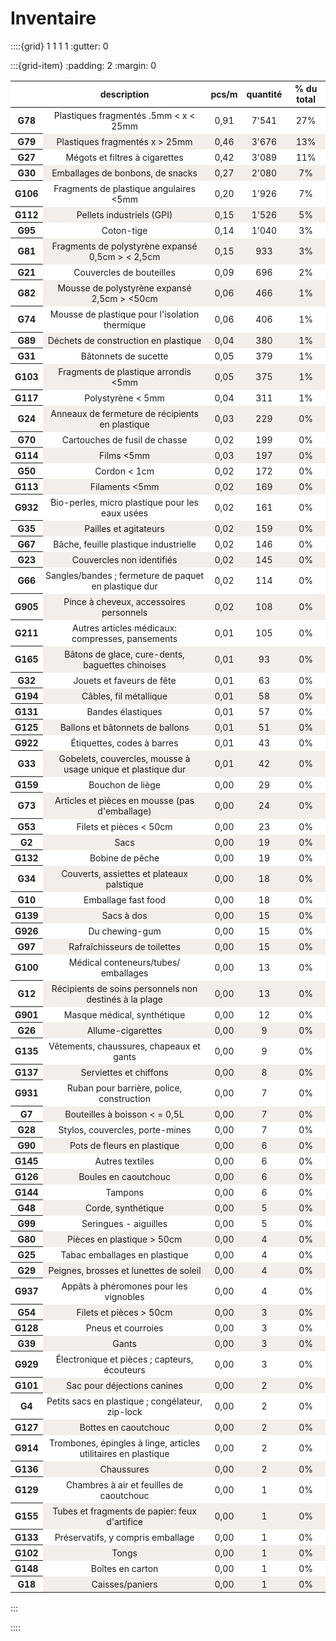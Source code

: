 # Inventaire
::::{grid} 1 1 1 1
:gutter: 0

:::{grid-item}
:padding: 2
:margin: 0
<style type="text/css">
#T_90437 tr:nth-child(even) {
  background-color: rgba(139, 69, 19, 0.08);
}
#T_90437 tr:nth-child(odd) {
  background: #FFF;
}
#T_90437 tr {
  font-size: 14px;
  padding: 6px;
}
#T_90437 td {
  padding: 4px;
  text-align: center;
}
#T_90437 th:nth-child(1) {
  background-color: #FFF;
  white-space: nowrap;
  word-break: keep-all;
}
#T_90437 caption {
  caption-side: top;
  font-size: 12px;
  text-align: left;
  margin-top: 12px;
}
</style>
<table id="T_90437">
  <thead>
    <tr>
      <th class="blank level0" >&nbsp;</th>
      <th id="T_90437_level0_col0" class="col_heading level0 col0" >description</th>
      <th id="T_90437_level0_col1" class="col_heading level0 col1" >pcs/m</th>
      <th id="T_90437_level0_col2" class="col_heading level0 col2" >quantité</th>
      <th id="T_90437_level0_col3" class="col_heading level0 col3" >% du total</th>
    </tr>
  </thead>
  <tbody>
    <tr>
      <th id="T_90437_level0_row0" class="row_heading level0 row0" >G78</th>
      <td id="T_90437_row0_col0" class="data row0 col0" >Plastiques fragmentés .5mm < x < 25mm</td>
      <td id="T_90437_row0_col1" class="data row0 col1" >0,91</td>
      <td id="T_90437_row0_col2" class="data row0 col2" >7'541</td>
      <td id="T_90437_row0_col3" class="data row0 col3" >27%</td>
    </tr>
    <tr>
      <th id="T_90437_level0_row1" class="row_heading level0 row1" >G79</th>
      <td id="T_90437_row1_col0" class="data row1 col0" >Plastiques fragmentés x > 25mm</td>
      <td id="T_90437_row1_col1" class="data row1 col1" >0,46</td>
      <td id="T_90437_row1_col2" class="data row1 col2" >3'676</td>
      <td id="T_90437_row1_col3" class="data row1 col3" >13%</td>
    </tr>
    <tr>
      <th id="T_90437_level0_row2" class="row_heading level0 row2" >G27</th>
      <td id="T_90437_row2_col0" class="data row2 col0" >Mégots et filtres à cigarettes</td>
      <td id="T_90437_row2_col1" class="data row2 col1" >0,42</td>
      <td id="T_90437_row2_col2" class="data row2 col2" >3'089</td>
      <td id="T_90437_row2_col3" class="data row2 col3" >11%</td>
    </tr>
    <tr>
      <th id="T_90437_level0_row3" class="row_heading level0 row3" >G30</th>
      <td id="T_90437_row3_col0" class="data row3 col0" >Emballages de bonbons, de snacks</td>
      <td id="T_90437_row3_col1" class="data row3 col1" >0,27</td>
      <td id="T_90437_row3_col2" class="data row3 col2" >2'080</td>
      <td id="T_90437_row3_col3" class="data row3 col3" >7%</td>
    </tr>
    <tr>
      <th id="T_90437_level0_row4" class="row_heading level0 row4" >G106</th>
      <td id="T_90437_row4_col0" class="data row4 col0" >Fragments de plastique angulaires <5mm</td>
      <td id="T_90437_row4_col1" class="data row4 col1" >0,20</td>
      <td id="T_90437_row4_col2" class="data row4 col2" >1'926</td>
      <td id="T_90437_row4_col3" class="data row4 col3" >7%</td>
    </tr>
    <tr>
      <th id="T_90437_level0_row5" class="row_heading level0 row5" >G112</th>
      <td id="T_90437_row5_col0" class="data row5 col0" >Pellets industriels (GPI)</td>
      <td id="T_90437_row5_col1" class="data row5 col1" >0,15</td>
      <td id="T_90437_row5_col2" class="data row5 col2" >1'526</td>
      <td id="T_90437_row5_col3" class="data row5 col3" >5%</td>
    </tr>
    <tr>
      <th id="T_90437_level0_row6" class="row_heading level0 row6" >G95</th>
      <td id="T_90437_row6_col0" class="data row6 col0" >Coton-tige</td>
      <td id="T_90437_row6_col1" class="data row6 col1" >0,14</td>
      <td id="T_90437_row6_col2" class="data row6 col2" >1'040</td>
      <td id="T_90437_row6_col3" class="data row6 col3" >3%</td>
    </tr>
    <tr>
      <th id="T_90437_level0_row7" class="row_heading level0 row7" >G81</th>
      <td id="T_90437_row7_col0" class="data row7 col0" >Fragments de polystyrène expansé 0,5cm > < 2,5cm</td>
      <td id="T_90437_row7_col1" class="data row7 col1" >0,15</td>
      <td id="T_90437_row7_col2" class="data row7 col2" >933</td>
      <td id="T_90437_row7_col3" class="data row7 col3" >3%</td>
    </tr>
    <tr>
      <th id="T_90437_level0_row8" class="row_heading level0 row8" >G21</th>
      <td id="T_90437_row8_col0" class="data row8 col0" >Couvercles de bouteilles</td>
      <td id="T_90437_row8_col1" class="data row8 col1" >0,09</td>
      <td id="T_90437_row8_col2" class="data row8 col2" >696</td>
      <td id="T_90437_row8_col3" class="data row8 col3" >2%</td>
    </tr>
    <tr>
      <th id="T_90437_level0_row9" class="row_heading level0 row9" >G82</th>
      <td id="T_90437_row9_col0" class="data row9 col0" >Mousse de polystyrène expansé 2,5cm > <50cm</td>
      <td id="T_90437_row9_col1" class="data row9 col1" >0,06</td>
      <td id="T_90437_row9_col2" class="data row9 col2" >466</td>
      <td id="T_90437_row9_col3" class="data row9 col3" >1%</td>
    </tr>
    <tr>
      <th id="T_90437_level0_row10" class="row_heading level0 row10" >G74</th>
      <td id="T_90437_row10_col0" class="data row10 col0" >Mousse de plastique pour l'isolation thermique</td>
      <td id="T_90437_row10_col1" class="data row10 col1" >0,06</td>
      <td id="T_90437_row10_col2" class="data row10 col2" >406</td>
      <td id="T_90437_row10_col3" class="data row10 col3" >1%</td>
    </tr>
    <tr>
      <th id="T_90437_level0_row11" class="row_heading level0 row11" >G89</th>
      <td id="T_90437_row11_col0" class="data row11 col0" >Déchets de construction en plastique</td>
      <td id="T_90437_row11_col1" class="data row11 col1" >0,04</td>
      <td id="T_90437_row11_col2" class="data row11 col2" >380</td>
      <td id="T_90437_row11_col3" class="data row11 col3" >1%</td>
    </tr>
    <tr>
      <th id="T_90437_level0_row12" class="row_heading level0 row12" >G31</th>
      <td id="T_90437_row12_col0" class="data row12 col0" >Bâtonnets de sucette</td>
      <td id="T_90437_row12_col1" class="data row12 col1" >0,05</td>
      <td id="T_90437_row12_col2" class="data row12 col2" >379</td>
      <td id="T_90437_row12_col3" class="data row12 col3" >1%</td>
    </tr>
    <tr>
      <th id="T_90437_level0_row13" class="row_heading level0 row13" >G103</th>
      <td id="T_90437_row13_col0" class="data row13 col0" >Fragments de plastique arrondis <5mm</td>
      <td id="T_90437_row13_col1" class="data row13 col1" >0,05</td>
      <td id="T_90437_row13_col2" class="data row13 col2" >375</td>
      <td id="T_90437_row13_col3" class="data row13 col3" >1%</td>
    </tr>
    <tr>
      <th id="T_90437_level0_row14" class="row_heading level0 row14" >G117</th>
      <td id="T_90437_row14_col0" class="data row14 col0" >Polystyrène < 5mm</td>
      <td id="T_90437_row14_col1" class="data row14 col1" >0,04</td>
      <td id="T_90437_row14_col2" class="data row14 col2" >311</td>
      <td id="T_90437_row14_col3" class="data row14 col3" >1%</td>
    </tr>
    <tr>
      <th id="T_90437_level0_row15" class="row_heading level0 row15" >G24</th>
      <td id="T_90437_row15_col0" class="data row15 col0" >Anneaux de fermeture de récipients en plastique</td>
      <td id="T_90437_row15_col1" class="data row15 col1" >0,03</td>
      <td id="T_90437_row15_col2" class="data row15 col2" >229</td>
      <td id="T_90437_row15_col3" class="data row15 col3" >0%</td>
    </tr>
    <tr>
      <th id="T_90437_level0_row16" class="row_heading level0 row16" >G70</th>
      <td id="T_90437_row16_col0" class="data row16 col0" >Cartouches de fusil de chasse</td>
      <td id="T_90437_row16_col1" class="data row16 col1" >0,02</td>
      <td id="T_90437_row16_col2" class="data row16 col2" >199</td>
      <td id="T_90437_row16_col3" class="data row16 col3" >0%</td>
    </tr>
    <tr>
      <th id="T_90437_level0_row17" class="row_heading level0 row17" >G114</th>
      <td id="T_90437_row17_col0" class="data row17 col0" >Films <5mm</td>
      <td id="T_90437_row17_col1" class="data row17 col1" >0,03</td>
      <td id="T_90437_row17_col2" class="data row17 col2" >197</td>
      <td id="T_90437_row17_col3" class="data row17 col3" >0%</td>
    </tr>
    <tr>
      <th id="T_90437_level0_row18" class="row_heading level0 row18" >G50</th>
      <td id="T_90437_row18_col0" class="data row18 col0" >Cordon < 1cm</td>
      <td id="T_90437_row18_col1" class="data row18 col1" >0,02</td>
      <td id="T_90437_row18_col2" class="data row18 col2" >172</td>
      <td id="T_90437_row18_col3" class="data row18 col3" >0%</td>
    </tr>
    <tr>
      <th id="T_90437_level0_row19" class="row_heading level0 row19" >G113</th>
      <td id="T_90437_row19_col0" class="data row19 col0" >Filaments <5mm</td>
      <td id="T_90437_row19_col1" class="data row19 col1" >0,02</td>
      <td id="T_90437_row19_col2" class="data row19 col2" >169</td>
      <td id="T_90437_row19_col3" class="data row19 col3" >0%</td>
    </tr>
    <tr>
      <th id="T_90437_level0_row20" class="row_heading level0 row20" >G932</th>
      <td id="T_90437_row20_col0" class="data row20 col0" >Bio-perles, micro plastique pour les eaux usées</td>
      <td id="T_90437_row20_col1" class="data row20 col1" >0,02</td>
      <td id="T_90437_row20_col2" class="data row20 col2" >161</td>
      <td id="T_90437_row20_col3" class="data row20 col3" >0%</td>
    </tr>
    <tr>
      <th id="T_90437_level0_row21" class="row_heading level0 row21" >G35</th>
      <td id="T_90437_row21_col0" class="data row21 col0" >Pailles et agitateurs</td>
      <td id="T_90437_row21_col1" class="data row21 col1" >0,02</td>
      <td id="T_90437_row21_col2" class="data row21 col2" >159</td>
      <td id="T_90437_row21_col3" class="data row21 col3" >0%</td>
    </tr>
    <tr>
      <th id="T_90437_level0_row22" class="row_heading level0 row22" >G67</th>
      <td id="T_90437_row22_col0" class="data row22 col0" >Bâche, feuille plastique industrielle</td>
      <td id="T_90437_row22_col1" class="data row22 col1" >0,02</td>
      <td id="T_90437_row22_col2" class="data row22 col2" >146</td>
      <td id="T_90437_row22_col3" class="data row22 col3" >0%</td>
    </tr>
    <tr>
      <th id="T_90437_level0_row23" class="row_heading level0 row23" >G23</th>
      <td id="T_90437_row23_col0" class="data row23 col0" >Couvercles non identifiés</td>
      <td id="T_90437_row23_col1" class="data row23 col1" >0,02</td>
      <td id="T_90437_row23_col2" class="data row23 col2" >145</td>
      <td id="T_90437_row23_col3" class="data row23 col3" >0%</td>
    </tr>
    <tr>
      <th id="T_90437_level0_row24" class="row_heading level0 row24" >G66</th>
      <td id="T_90437_row24_col0" class="data row24 col0" >Sangles/bandes ; fermeture de paquet en plastique dur</td>
      <td id="T_90437_row24_col1" class="data row24 col1" >0,02</td>
      <td id="T_90437_row24_col2" class="data row24 col2" >114</td>
      <td id="T_90437_row24_col3" class="data row24 col3" >0%</td>
    </tr>
    <tr>
      <th id="T_90437_level0_row25" class="row_heading level0 row25" >G905</th>
      <td id="T_90437_row25_col0" class="data row25 col0" >Pince à cheveux, accessoires personnels</td>
      <td id="T_90437_row25_col1" class="data row25 col1" >0,02</td>
      <td id="T_90437_row25_col2" class="data row25 col2" >108</td>
      <td id="T_90437_row25_col3" class="data row25 col3" >0%</td>
    </tr>
    <tr>
      <th id="T_90437_level0_row26" class="row_heading level0 row26" >G211</th>
      <td id="T_90437_row26_col0" class="data row26 col0" >Autres articles médicaux: compresses, pansements</td>
      <td id="T_90437_row26_col1" class="data row26 col1" >0,01</td>
      <td id="T_90437_row26_col2" class="data row26 col2" >105</td>
      <td id="T_90437_row26_col3" class="data row26 col3" >0%</td>
    </tr>
    <tr>
      <th id="T_90437_level0_row27" class="row_heading level0 row27" >G165</th>
      <td id="T_90437_row27_col0" class="data row27 col0" >Bâtons de glace, cure-dents, baguettes chinoises</td>
      <td id="T_90437_row27_col1" class="data row27 col1" >0,01</td>
      <td id="T_90437_row27_col2" class="data row27 col2" >93</td>
      <td id="T_90437_row27_col3" class="data row27 col3" >0%</td>
    </tr>
    <tr>
      <th id="T_90437_level0_row28" class="row_heading level0 row28" >G32</th>
      <td id="T_90437_row28_col0" class="data row28 col0" >Jouets et faveurs de fête</td>
      <td id="T_90437_row28_col1" class="data row28 col1" >0,01</td>
      <td id="T_90437_row28_col2" class="data row28 col2" >63</td>
      <td id="T_90437_row28_col3" class="data row28 col3" >0%</td>
    </tr>
    <tr>
      <th id="T_90437_level0_row29" class="row_heading level0 row29" >G194</th>
      <td id="T_90437_row29_col0" class="data row29 col0" >Câbles, fil métallique</td>
      <td id="T_90437_row29_col1" class="data row29 col1" >0,01</td>
      <td id="T_90437_row29_col2" class="data row29 col2" >58</td>
      <td id="T_90437_row29_col3" class="data row29 col3" >0%</td>
    </tr>
    <tr>
      <th id="T_90437_level0_row30" class="row_heading level0 row30" >G131</th>
      <td id="T_90437_row30_col0" class="data row30 col0" >Bandes élastiques</td>
      <td id="T_90437_row30_col1" class="data row30 col1" >0,01</td>
      <td id="T_90437_row30_col2" class="data row30 col2" >57</td>
      <td id="T_90437_row30_col3" class="data row30 col3" >0%</td>
    </tr>
    <tr>
      <th id="T_90437_level0_row31" class="row_heading level0 row31" >G125</th>
      <td id="T_90437_row31_col0" class="data row31 col0" >Ballons et bâtonnets de ballons</td>
      <td id="T_90437_row31_col1" class="data row31 col1" >0,01</td>
      <td id="T_90437_row31_col2" class="data row31 col2" >51</td>
      <td id="T_90437_row31_col3" class="data row31 col3" >0%</td>
    </tr>
    <tr>
      <th id="T_90437_level0_row32" class="row_heading level0 row32" >G922</th>
      <td id="T_90437_row32_col0" class="data row32 col0" >Étiquettes, codes à barres</td>
      <td id="T_90437_row32_col1" class="data row32 col1" >0,01</td>
      <td id="T_90437_row32_col2" class="data row32 col2" >43</td>
      <td id="T_90437_row32_col3" class="data row32 col3" >0%</td>
    </tr>
    <tr>
      <th id="T_90437_level0_row33" class="row_heading level0 row33" >G33</th>
      <td id="T_90437_row33_col0" class="data row33 col0" >Gobelets, couvercles, mousse à usage unique et plastique dur</td>
      <td id="T_90437_row33_col1" class="data row33 col1" >0,01</td>
      <td id="T_90437_row33_col2" class="data row33 col2" >42</td>
      <td id="T_90437_row33_col3" class="data row33 col3" >0%</td>
    </tr>
    <tr>
      <th id="T_90437_level0_row34" class="row_heading level0 row34" >G159</th>
      <td id="T_90437_row34_col0" class="data row34 col0" >Bouchon de liège</td>
      <td id="T_90437_row34_col1" class="data row34 col1" >0,00</td>
      <td id="T_90437_row34_col2" class="data row34 col2" >29</td>
      <td id="T_90437_row34_col3" class="data row34 col3" >0%</td>
    </tr>
    <tr>
      <th id="T_90437_level0_row35" class="row_heading level0 row35" >G73</th>
      <td id="T_90437_row35_col0" class="data row35 col0" >Articles et pièces en mousse (pas d'emballage)</td>
      <td id="T_90437_row35_col1" class="data row35 col1" >0,00</td>
      <td id="T_90437_row35_col2" class="data row35 col2" >24</td>
      <td id="T_90437_row35_col3" class="data row35 col3" >0%</td>
    </tr>
    <tr>
      <th id="T_90437_level0_row36" class="row_heading level0 row36" >G53</th>
      <td id="T_90437_row36_col0" class="data row36 col0" >Filets et pièces < 50cm</td>
      <td id="T_90437_row36_col1" class="data row36 col1" >0,00</td>
      <td id="T_90437_row36_col2" class="data row36 col2" >23</td>
      <td id="T_90437_row36_col3" class="data row36 col3" >0%</td>
    </tr>
    <tr>
      <th id="T_90437_level0_row37" class="row_heading level0 row37" >G2</th>
      <td id="T_90437_row37_col0" class="data row37 col0" >Sacs</td>
      <td id="T_90437_row37_col1" class="data row37 col1" >0,00</td>
      <td id="T_90437_row37_col2" class="data row37 col2" >19</td>
      <td id="T_90437_row37_col3" class="data row37 col3" >0%</td>
    </tr>
    <tr>
      <th id="T_90437_level0_row38" class="row_heading level0 row38" >G132</th>
      <td id="T_90437_row38_col0" class="data row38 col0" >Bobine de pêche</td>
      <td id="T_90437_row38_col1" class="data row38 col1" >0,00</td>
      <td id="T_90437_row38_col2" class="data row38 col2" >19</td>
      <td id="T_90437_row38_col3" class="data row38 col3" >0%</td>
    </tr>
    <tr>
      <th id="T_90437_level0_row39" class="row_heading level0 row39" >G34</th>
      <td id="T_90437_row39_col0" class="data row39 col0" >Couverts, assiettes et plateaux palstique</td>
      <td id="T_90437_row39_col1" class="data row39 col1" >0,00</td>
      <td id="T_90437_row39_col2" class="data row39 col2" >18</td>
      <td id="T_90437_row39_col3" class="data row39 col3" >0%</td>
    </tr>
    <tr>
      <th id="T_90437_level0_row40" class="row_heading level0 row40" >G10</th>
      <td id="T_90437_row40_col0" class="data row40 col0" >Emballage fast food</td>
      <td id="T_90437_row40_col1" class="data row40 col1" >0,00</td>
      <td id="T_90437_row40_col2" class="data row40 col2" >18</td>
      <td id="T_90437_row40_col3" class="data row40 col3" >0%</td>
    </tr>
    <tr>
      <th id="T_90437_level0_row41" class="row_heading level0 row41" >G139</th>
      <td id="T_90437_row41_col0" class="data row41 col0" >Sacs à dos</td>
      <td id="T_90437_row41_col1" class="data row41 col1" >0,00</td>
      <td id="T_90437_row41_col2" class="data row41 col2" >15</td>
      <td id="T_90437_row41_col3" class="data row41 col3" >0%</td>
    </tr>
    <tr>
      <th id="T_90437_level0_row42" class="row_heading level0 row42" >G926</th>
      <td id="T_90437_row42_col0" class="data row42 col0" >Du chewing-gum</td>
      <td id="T_90437_row42_col1" class="data row42 col1" >0,00</td>
      <td id="T_90437_row42_col2" class="data row42 col2" >15</td>
      <td id="T_90437_row42_col3" class="data row42 col3" >0%</td>
    </tr>
    <tr>
      <th id="T_90437_level0_row43" class="row_heading level0 row43" >G97</th>
      <td id="T_90437_row43_col0" class="data row43 col0" >Rafraîchisseurs de toilettes</td>
      <td id="T_90437_row43_col1" class="data row43 col1" >0,00</td>
      <td id="T_90437_row43_col2" class="data row43 col2" >15</td>
      <td id="T_90437_row43_col3" class="data row43 col3" >0%</td>
    </tr>
    <tr>
      <th id="T_90437_level0_row44" class="row_heading level0 row44" >G100</th>
      <td id="T_90437_row44_col0" class="data row44 col0" >Médical conteneurs/tubes/ emballages</td>
      <td id="T_90437_row44_col1" class="data row44 col1" >0,00</td>
      <td id="T_90437_row44_col2" class="data row44 col2" >13</td>
      <td id="T_90437_row44_col3" class="data row44 col3" >0%</td>
    </tr>
    <tr>
      <th id="T_90437_level0_row45" class="row_heading level0 row45" >G12</th>
      <td id="T_90437_row45_col0" class="data row45 col0" >Récipients de soins personnels non destinés à la plage</td>
      <td id="T_90437_row45_col1" class="data row45 col1" >0,00</td>
      <td id="T_90437_row45_col2" class="data row45 col2" >13</td>
      <td id="T_90437_row45_col3" class="data row45 col3" >0%</td>
    </tr>
    <tr>
      <th id="T_90437_level0_row46" class="row_heading level0 row46" >G901</th>
      <td id="T_90437_row46_col0" class="data row46 col0" >Masque médical, synthétique</td>
      <td id="T_90437_row46_col1" class="data row46 col1" >0,00</td>
      <td id="T_90437_row46_col2" class="data row46 col2" >12</td>
      <td id="T_90437_row46_col3" class="data row46 col3" >0%</td>
    </tr>
    <tr>
      <th id="T_90437_level0_row47" class="row_heading level0 row47" >G26</th>
      <td id="T_90437_row47_col0" class="data row47 col0" >Allume-cigarettes</td>
      <td id="T_90437_row47_col1" class="data row47 col1" >0,00</td>
      <td id="T_90437_row47_col2" class="data row47 col2" >9</td>
      <td id="T_90437_row47_col3" class="data row47 col3" >0%</td>
    </tr>
    <tr>
      <th id="T_90437_level0_row48" class="row_heading level0 row48" >G135</th>
      <td id="T_90437_row48_col0" class="data row48 col0" >Vêtements, chaussures, chapeaux et gants</td>
      <td id="T_90437_row48_col1" class="data row48 col1" >0,00</td>
      <td id="T_90437_row48_col2" class="data row48 col2" >9</td>
      <td id="T_90437_row48_col3" class="data row48 col3" >0%</td>
    </tr>
    <tr>
      <th id="T_90437_level0_row49" class="row_heading level0 row49" >G137</th>
      <td id="T_90437_row49_col0" class="data row49 col0" >Serviettes et chiffons</td>
      <td id="T_90437_row49_col1" class="data row49 col1" >0,00</td>
      <td id="T_90437_row49_col2" class="data row49 col2" >8</td>
      <td id="T_90437_row49_col3" class="data row49 col3" >0%</td>
    </tr>
    <tr>
      <th id="T_90437_level0_row50" class="row_heading level0 row50" >G931</th>
      <td id="T_90437_row50_col0" class="data row50 col0" >Ruban pour barrière, police, construction</td>
      <td id="T_90437_row50_col1" class="data row50 col1" >0,00</td>
      <td id="T_90437_row50_col2" class="data row50 col2" >7</td>
      <td id="T_90437_row50_col3" class="data row50 col3" >0%</td>
    </tr>
    <tr>
      <th id="T_90437_level0_row51" class="row_heading level0 row51" >G7</th>
      <td id="T_90437_row51_col0" class="data row51 col0" >Bouteilles à boisson < = 0,5L</td>
      <td id="T_90437_row51_col1" class="data row51 col1" >0,00</td>
      <td id="T_90437_row51_col2" class="data row51 col2" >7</td>
      <td id="T_90437_row51_col3" class="data row51 col3" >0%</td>
    </tr>
    <tr>
      <th id="T_90437_level0_row52" class="row_heading level0 row52" >G28</th>
      <td id="T_90437_row52_col0" class="data row52 col0" >Stylos, couvercles, porte-mines</td>
      <td id="T_90437_row52_col1" class="data row52 col1" >0,00</td>
      <td id="T_90437_row52_col2" class="data row52 col2" >7</td>
      <td id="T_90437_row52_col3" class="data row52 col3" >0%</td>
    </tr>
    <tr>
      <th id="T_90437_level0_row53" class="row_heading level0 row53" >G90</th>
      <td id="T_90437_row53_col0" class="data row53 col0" >Pots de fleurs en plastique</td>
      <td id="T_90437_row53_col1" class="data row53 col1" >0,00</td>
      <td id="T_90437_row53_col2" class="data row53 col2" >6</td>
      <td id="T_90437_row53_col3" class="data row53 col3" >0%</td>
    </tr>
    <tr>
      <th id="T_90437_level0_row54" class="row_heading level0 row54" >G145</th>
      <td id="T_90437_row54_col0" class="data row54 col0" >Autres textiles</td>
      <td id="T_90437_row54_col1" class="data row54 col1" >0,00</td>
      <td id="T_90437_row54_col2" class="data row54 col2" >6</td>
      <td id="T_90437_row54_col3" class="data row54 col3" >0%</td>
    </tr>
    <tr>
      <th id="T_90437_level0_row55" class="row_heading level0 row55" >G126</th>
      <td id="T_90437_row55_col0" class="data row55 col0" >Boules en caoutchouc</td>
      <td id="T_90437_row55_col1" class="data row55 col1" >0,00</td>
      <td id="T_90437_row55_col2" class="data row55 col2" >6</td>
      <td id="T_90437_row55_col3" class="data row55 col3" >0%</td>
    </tr>
    <tr>
      <th id="T_90437_level0_row56" class="row_heading level0 row56" >G144</th>
      <td id="T_90437_row56_col0" class="data row56 col0" >Tampons</td>
      <td id="T_90437_row56_col1" class="data row56 col1" >0,00</td>
      <td id="T_90437_row56_col2" class="data row56 col2" >6</td>
      <td id="T_90437_row56_col3" class="data row56 col3" >0%</td>
    </tr>
    <tr>
      <th id="T_90437_level0_row57" class="row_heading level0 row57" >G48</th>
      <td id="T_90437_row57_col0" class="data row57 col0" >Corde, synthétique</td>
      <td id="T_90437_row57_col1" class="data row57 col1" >0,00</td>
      <td id="T_90437_row57_col2" class="data row57 col2" >5</td>
      <td id="T_90437_row57_col3" class="data row57 col3" >0%</td>
    </tr>
    <tr>
      <th id="T_90437_level0_row58" class="row_heading level0 row58" >G99</th>
      <td id="T_90437_row58_col0" class="data row58 col0" >Seringues - aiguilles</td>
      <td id="T_90437_row58_col1" class="data row58 col1" >0,00</td>
      <td id="T_90437_row58_col2" class="data row58 col2" >5</td>
      <td id="T_90437_row58_col3" class="data row58 col3" >0%</td>
    </tr>
    <tr>
      <th id="T_90437_level0_row59" class="row_heading level0 row59" >G80</th>
      <td id="T_90437_row59_col0" class="data row59 col0" >Pièces en plastique > 50cm</td>
      <td id="T_90437_row59_col1" class="data row59 col1" >0,00</td>
      <td id="T_90437_row59_col2" class="data row59 col2" >4</td>
      <td id="T_90437_row59_col3" class="data row59 col3" >0%</td>
    </tr>
    <tr>
      <th id="T_90437_level0_row60" class="row_heading level0 row60" >G25</th>
      <td id="T_90437_row60_col0" class="data row60 col0" >Tabac emballages en plastique</td>
      <td id="T_90437_row60_col1" class="data row60 col1" >0,00</td>
      <td id="T_90437_row60_col2" class="data row60 col2" >4</td>
      <td id="T_90437_row60_col3" class="data row60 col3" >0%</td>
    </tr>
    <tr>
      <th id="T_90437_level0_row61" class="row_heading level0 row61" >G29</th>
      <td id="T_90437_row61_col0" class="data row61 col0" >Peignes, brosses et lunettes de soleil</td>
      <td id="T_90437_row61_col1" class="data row61 col1" >0,00</td>
      <td id="T_90437_row61_col2" class="data row61 col2" >4</td>
      <td id="T_90437_row61_col3" class="data row61 col3" >0%</td>
    </tr>
    <tr>
      <th id="T_90437_level0_row62" class="row_heading level0 row62" >G937</th>
      <td id="T_90437_row62_col0" class="data row62 col0" >Appâts à phéromones pour les vignobles</td>
      <td id="T_90437_row62_col1" class="data row62 col1" >0,00</td>
      <td id="T_90437_row62_col2" class="data row62 col2" >4</td>
      <td id="T_90437_row62_col3" class="data row62 col3" >0%</td>
    </tr>
    <tr>
      <th id="T_90437_level0_row63" class="row_heading level0 row63" >G54</th>
      <td id="T_90437_row63_col0" class="data row63 col0" >Filets et pièces > 50cm</td>
      <td id="T_90437_row63_col1" class="data row63 col1" >0,00</td>
      <td id="T_90437_row63_col2" class="data row63 col2" >3</td>
      <td id="T_90437_row63_col3" class="data row63 col3" >0%</td>
    </tr>
    <tr>
      <th id="T_90437_level0_row64" class="row_heading level0 row64" >G128</th>
      <td id="T_90437_row64_col0" class="data row64 col0" >Pneus et courroies</td>
      <td id="T_90437_row64_col1" class="data row64 col1" >0,00</td>
      <td id="T_90437_row64_col2" class="data row64 col2" >3</td>
      <td id="T_90437_row64_col3" class="data row64 col3" >0%</td>
    </tr>
    <tr>
      <th id="T_90437_level0_row65" class="row_heading level0 row65" >G39</th>
      <td id="T_90437_row65_col0" class="data row65 col0" >Gants</td>
      <td id="T_90437_row65_col1" class="data row65 col1" >0,00</td>
      <td id="T_90437_row65_col2" class="data row65 col2" >3</td>
      <td id="T_90437_row65_col3" class="data row65 col3" >0%</td>
    </tr>
    <tr>
      <th id="T_90437_level0_row66" class="row_heading level0 row66" >G929</th>
      <td id="T_90437_row66_col0" class="data row66 col0" >Électronique et pièces ; capteurs, écouteurs</td>
      <td id="T_90437_row66_col1" class="data row66 col1" >0,00</td>
      <td id="T_90437_row66_col2" class="data row66 col2" >3</td>
      <td id="T_90437_row66_col3" class="data row66 col3" >0%</td>
    </tr>
    <tr>
      <th id="T_90437_level0_row67" class="row_heading level0 row67" >G101</th>
      <td id="T_90437_row67_col0" class="data row67 col0" >Sac pour déjections canines</td>
      <td id="T_90437_row67_col1" class="data row67 col1" >0,00</td>
      <td id="T_90437_row67_col2" class="data row67 col2" >2</td>
      <td id="T_90437_row67_col3" class="data row67 col3" >0%</td>
    </tr>
    <tr>
      <th id="T_90437_level0_row68" class="row_heading level0 row68" >G4</th>
      <td id="T_90437_row68_col0" class="data row68 col0" >Petits sacs en plastique ; congélateur, zip-lock</td>
      <td id="T_90437_row68_col1" class="data row68 col1" >0,00</td>
      <td id="T_90437_row68_col2" class="data row68 col2" >2</td>
      <td id="T_90437_row68_col3" class="data row68 col3" >0%</td>
    </tr>
    <tr>
      <th id="T_90437_level0_row69" class="row_heading level0 row69" >G127</th>
      <td id="T_90437_row69_col0" class="data row69 col0" >Bottes en caoutchouc</td>
      <td id="T_90437_row69_col1" class="data row69 col1" >0,00</td>
      <td id="T_90437_row69_col2" class="data row69 col2" >2</td>
      <td id="T_90437_row69_col3" class="data row69 col3" >0%</td>
    </tr>
    <tr>
      <th id="T_90437_level0_row70" class="row_heading level0 row70" >G914</th>
      <td id="T_90437_row70_col0" class="data row70 col0" >Trombones, épingles à linge, articles utilitaires en plastique</td>
      <td id="T_90437_row70_col1" class="data row70 col1" >0,00</td>
      <td id="T_90437_row70_col2" class="data row70 col2" >2</td>
      <td id="T_90437_row70_col3" class="data row70 col3" >0%</td>
    </tr>
    <tr>
      <th id="T_90437_level0_row71" class="row_heading level0 row71" >G136</th>
      <td id="T_90437_row71_col0" class="data row71 col0" >Chaussures</td>
      <td id="T_90437_row71_col1" class="data row71 col1" >0,00</td>
      <td id="T_90437_row71_col2" class="data row71 col2" >2</td>
      <td id="T_90437_row71_col3" class="data row71 col3" >0%</td>
    </tr>
    <tr>
      <th id="T_90437_level0_row72" class="row_heading level0 row72" >G129</th>
      <td id="T_90437_row72_col0" class="data row72 col0" >Chambres à air et feuilles de caoutchouc</td>
      <td id="T_90437_row72_col1" class="data row72 col1" >0,00</td>
      <td id="T_90437_row72_col2" class="data row72 col2" >1</td>
      <td id="T_90437_row72_col3" class="data row72 col3" >0%</td>
    </tr>
    <tr>
      <th id="T_90437_level0_row73" class="row_heading level0 row73" >G155</th>
      <td id="T_90437_row73_col0" class="data row73 col0" >Tubes et fragments de papier: feux d'artifice</td>
      <td id="T_90437_row73_col1" class="data row73 col1" >0,00</td>
      <td id="T_90437_row73_col2" class="data row73 col2" >1</td>
      <td id="T_90437_row73_col3" class="data row73 col3" >0%</td>
    </tr>
    <tr>
      <th id="T_90437_level0_row74" class="row_heading level0 row74" >G133</th>
      <td id="T_90437_row74_col0" class="data row74 col0" >Préservatifs, y compris emballage</td>
      <td id="T_90437_row74_col1" class="data row74 col1" >0,00</td>
      <td id="T_90437_row74_col2" class="data row74 col2" >1</td>
      <td id="T_90437_row74_col3" class="data row74 col3" >0%</td>
    </tr>
    <tr>
      <th id="T_90437_level0_row75" class="row_heading level0 row75" >G102</th>
      <td id="T_90437_row75_col0" class="data row75 col0" >Tongs</td>
      <td id="T_90437_row75_col1" class="data row75 col1" >0,00</td>
      <td id="T_90437_row75_col2" class="data row75 col2" >1</td>
      <td id="T_90437_row75_col3" class="data row75 col3" >0%</td>
    </tr>
    <tr>
      <th id="T_90437_level0_row76" class="row_heading level0 row76" >G148</th>
      <td id="T_90437_row76_col0" class="data row76 col0" >Boîtes en carton</td>
      <td id="T_90437_row76_col1" class="data row76 col1" >0,00</td>
      <td id="T_90437_row76_col2" class="data row76 col2" >1</td>
      <td id="T_90437_row76_col3" class="data row76 col3" >0%</td>
    </tr>
    <tr>
      <th id="T_90437_level0_row77" class="row_heading level0 row77" >G18</th>
      <td id="T_90437_row77_col0" class="data row77 col0" >Caisses/paniers</td>
      <td id="T_90437_row77_col1" class="data row77 col1" >0,00</td>
      <td id="T_90437_row77_col2" class="data row77 col2" >1</td>
      <td id="T_90437_row77_col3" class="data row77 col3" >0%</td>
    </tr>
  </tbody>
</table>
:::

::::
